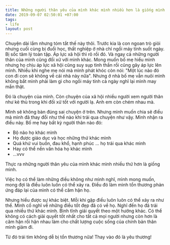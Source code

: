 ```yaml
---
title: Những người thân yêu của mình khác mình nhiều hơn là giống mình
date: 2019-09-07 02:50:01 +07:00
tags:
- life
layout: post
---
```


Chuyện dài lắm nhưng tóm tắt thế này thôi. Trước kia là con ngoan trò giỏi nhưng cuối cùng bị đuổi học, thất nghiệp ở nhà chỉ ngồi máy tính suốt ngày. Bị sốc tâm lý toàn tập. Áp lực xã hội thì rõ rồi đó. Và ngay cả những người thân của mình cũng đối xử với mình khác. Mong muốn bố mẹ hiểu mình nhưng họ chịu áp lực xã hội cũng suy sụp tình thần rồi cũng gây áp lực lên mình. Nhiều khi nghe mẹ nói mà mình phát khóc còn nói: "Một lúc nào đó con đi con sẽ không về cái nhà này nữa". Nhưng ở nhà bố mẹ vẫn nuôi mình không bắt mình phải làm gì cho ngồi máy tính cả ngày nghĩ lại mình may mắn thật.

Đó là chuyện của mình. Còn chuyện của xã hội nhiều người xem người thân như kẻ thù trong khi đối xử tốt với người lạ. Anh em còn chém nhau mà.

Mình sẽ không bàn đúng sai chuyện ở trên. Nhưng mình muốn chia sẽ điều mà mình đã thay đổi như thế nào khi trải qua chuyện như vậy. Mình nhận ra điều này.
Bố mẹ hay bất kỳ người thân nào đó:
- Bộ não họ khác mình
- Họ được giáo dục và học những thứ khác mình
- Quá khứ vui buồn, đau khổ, hạnh phúc ... họ trải qua khác mình
- Hay có thể nền văn hóa họ khác mình
- ...vvv

Thực ra những người thân yêu của mình khác mình nhiều thứ hơn là giống mình.

Việc họ có thể làm những điều không như mình nghĩ, mình mong muốn, mong đợi là điều luôn luôn có thể xảy ra. Điều đó làm mình tổn thương phản ứng đáp lại của mình có thể căm hận họ.

Nhưng hiểu được sự khác biệt. Mỗi khi gặp điều luôn luôn có thể xảy ra như thế. Mình cố nghĩ về những điều tốt đẹp đã có về họ. Nghĩ đến họ đã trải qua nhiều thứ khác mình. Bình tĩnh giải quyết theo một hướng khác. Có thể không có cách giải quyết tốt nhất cho tất cả mọi người nhưng còn hơn là căm hận rồi hận nhau làm cho chất lượng cuộc sống của chính bản thân mình giảm đi.

Từ đó trái tim không dễ bị tổn thương nữa! Thay vào đó là yêu thương!